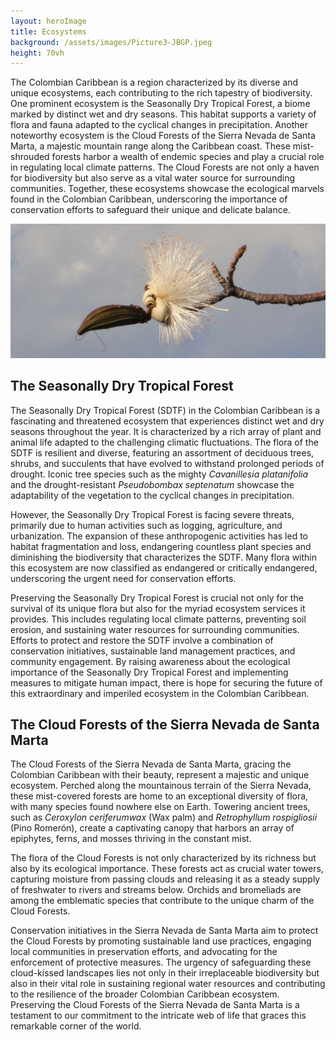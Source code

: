 ```yaml
---
layout: heroImage
title: Ecosystems
background: /assets/images/Picture3-JBGP.jpeg
height: 70vh
---
```


The Colombian Caribbean is a region characterized by its diverse and unique ecosystems, each contributing to the rich tapestry of biodiversity. One prominent ecosystem is the Seasonally Dry Tropical Forest, a biome marked by distinct wet and dry seasons. This habitat supports a variety of flora and fauna adapted to the cyclical changes in precipitation. Another noteworthy ecosystem is the Cloud Forests of the Sierra Nevada de Santa Marta, a majestic mountain range along the Caribbean coast. These mist-shrouded forests harbor a wealth of endemic species and play a crucial role in regulating local climate patterns. The Cloud Forests are not only a haven for biodiversity but also serve as a vital water source for surrounding communities. Together, these ecosystems showcase the ecological marvels found in the Colombian Caribbean, underscoring the importance of conservation efforts to safeguard their unique and delicate balance.

![image](/assets/images/PseudobombaxJBGP.jpeg)

## The Seasonally Dry Tropical Forest 

The Seasonally Dry Tropical Forest (SDTF) in the Colombian Caribbean is a fascinating and threatened ecosystem that experiences distinct wet and dry seasons throughout the year. It is characterized by a rich array of plant and animal life adapted to the challenging climatic fluctuations. The flora of the SDTF is resilient and diverse, featuring an assortment of deciduous trees, shrubs, and succulents that have evolved to withstand prolonged periods of drought. Iconic tree species such as the mighty *Cavanillesia platanifolia* and the drought-resistant *Pseudobombax septenatum* showcase the adaptability of the vegetation to the cyclical changes in precipitation.

However, the Seasonally Dry Tropical Forest is facing severe threats, primarily due to human activities such as logging, agriculture, and urbanization. The expansion of these anthropogenic activities has led to habitat fragmentation and loss, endangering countless plant species and diminishing the biodiversity that characterizes the SDTF. Many flora within this ecosystem are now classified as endangered or critically endangered, underscoring the urgent need for conservation efforts.

Preserving the Seasonally Dry Tropical Forest is crucial not only for the survival of its unique flora but also for the myriad ecosystem services it provides. This includes regulating local climate patterns, preventing soil erosion, and sustaining water resources for surrounding communities. Efforts to protect and restore the SDTF involve a combination of conservation initiatives, sustainable land management practices, and community engagement. By raising awareness about the ecological importance of the Seasonally Dry Tropical Forest and implementing measures to mitigate human impact, there is hope for securing the future of this extraordinary and imperiled ecosystem in the Colombian Caribbean.

## The Cloud Forests of the Sierra Nevada de Santa Marta

The Cloud Forests of the Sierra Nevada de Santa Marta, gracing the Colombian Caribbean with their  beauty, represent a majestic and unique ecosystem. Perched along the mountainous terrain of the Sierra Nevada, these mist-covered forests are home to an exceptional diversity of flora, with many species found nowhere else on Earth. Towering ancient trees, such as *Ceroxylon ceriferumwax* (Wax palm) and *Retrophyllum rospigliosii* (Pino Romerón), create a captivating canopy that harbors an array of epiphytes, ferns, and mosses thriving in the constant mist.

The flora of the Cloud Forests is not only characterized by its richness but also by its ecological importance. These forests act as crucial water towers, capturing moisture from passing clouds and releasing it as a steady supply of freshwater to rivers and streams below. Orchids and bromeliads are among the emblematic species that contribute to the unique charm of the Cloud Forests.

Conservation initiatives in the Sierra Nevada de Santa Marta aim to protect the Cloud Forests by promoting sustainable land use practices, engaging local communities in preservation efforts, and advocating for the enforcement of protective measures. The urgency of safeguarding these cloud-kissed landscapes lies not only in their irreplaceable biodiversity but also in their vital role in sustaining regional water resources and contributing to the resilience of the broader Colombian Caribbean ecosystem. Preserving the Cloud Forests of the Sierra Nevada de Santa Marta is a testament to our commitment to the intricate web of life that graces this remarkable corner of the world.